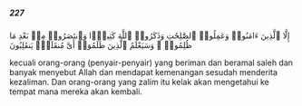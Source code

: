 ##### 227

<span class="ayah">إِلَّا ٱلَّذِينَ ءَامَنُوا۟ وَعَمِلُوا۟ ٱلصَّٰلِحَٰتِ وَذَكَرُوا۟ ٱللَّهَ كَثِيرًۭا وَٱنتَصَرُوا۟ مِنۢ بَعْدِ مَا ظُلِمُوا۟ ۗ وَسَيَعْلَمُ ٱلَّذِينَ ظَلَمُوٓا۟ أَىَّ مُنقَلَبٍۢ يَنقَلِبُونَ</span>

<span class="ayah_translation">kecuali orang-orang (penyair-penyair) yang beriman dan beramal saleh dan banyak menyebut Allah dan mendapat kemenangan sesudah menderita kezaliman. Dan orang-orang yang zalim itu kelak akan mengetahui ke tempat mana mereka akan kembali.</span>
